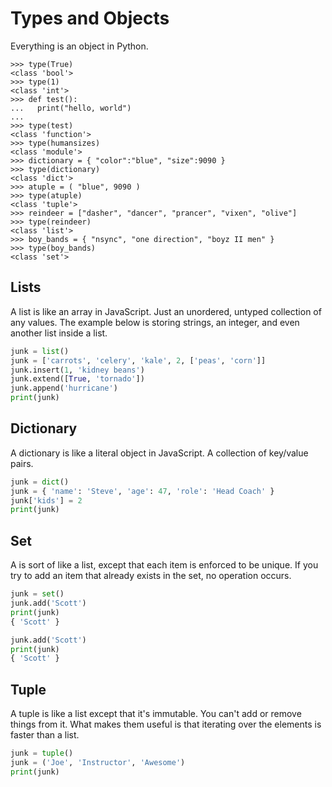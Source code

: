 # Types and Objects

Everything is an object in Python.

```
>>> type(True)
<class 'bool'>
>>> type(1)
<class 'int'>
>>> def test():
...   print("hello, world")
... 
>>> type(test)
<class 'function'>
>>> type(humansizes)
<class 'module'>
>>> dictionary = { "color":"blue", "size":9090 }
>>> type(dictionary)
<class 'dict'>
>>> atuple = ( "blue", 9090 )
>>> type(atuple)
<class 'tuple'>
>>> reindeer = ["dasher", "dancer", "prancer", "vixen", "olive"]
>>> type(reindeer)
<class 'list'>
>>> boy_bands = { "nsync", "one direction", "boyz II men" }
>>> type(boy_bands)
<class 'set'>
```

## Lists

A list is like an array in JavaScript. Just an unordered, untyped collection of any values. The example below is storing strings, an integer, and even another list inside a list.

```python
junk = list()
junk = ['carrots', 'celery', 'kale', 2, ['peas', 'corn']] 
junk.insert(1, 'kidney beans')
junk.extend([True, 'tornado'])
junk.append('hurricane')
print(junk)
```

## Dictionary

A dictionary is like a literal object in JavaScript. A collection of key/value pairs.

```python
junk = dict()
junk = { 'name': 'Steve', 'age': 47, 'role': 'Head Coach' } 
junk['kids'] = 2
print(junk)
```

## Set

A is sort of like a list, except that each item is enforced to be unique. If you try to add an item that already exists in the set, no operation occurs.

```python
junk = set()
junk.add('Scott')
print(junk)
{ 'Scott' }

junk.add('Scott')
print(junk)
{ 'Scott' }
```

## Tuple

A tuple is like a list except that it's immutable. You can't add or remove things from it. What makes them useful is that iterating over the elements is faster than a list.

```python
junk = tuple()
junk = ('Joe', 'Instructor', 'Awesome')
print(junk)
```